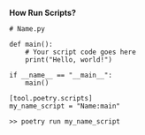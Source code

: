 **How Run Scripts?**
```
# Name.py

def main():
    # Your script code goes here
    print("Hello, world!")

if __name__ == "__main__":
    main()
```
```
[tool.poetry.scripts]
my_name_script = "Name:main"
```
```
>> poetry run my_name_script
```
